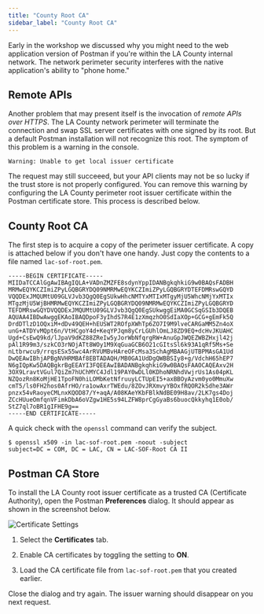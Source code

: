 ```yaml
---
title: "County Root CA"
sidebar_label: "County Root CA"
---
```


Early in the workshop we discussed why you might need to the web
application version of Postman if you're within the LA County
internal network.  The network perimeter security interferes with
the native application's ability to "phone home."

## Remote APIs

Another problem that may present itself is the invocation of
*remote APIs over HTTPS*.  The LA County network perimeter will
terminate the connection and swap SSL server certificates with
one signed by its root.  But a default Postman installation will
not recognize this root.  The symptom of this problem is a warning
in the console.

```console
Warning: Unable to get local issuer certificate
```

The request may still succeeed, but your API clients may not be
so lucky if the trust store is not properly configured.  You
can remove this warning by configuring the LA County perimeter
root issuer certificate within the Postman certificate store.
This process is described below.

## County Root CA

The first step is to acquire a copy of the perimeter issuer
certificate.  A copy is attached below if you don't have one
handy.  Just copy the contents to a file named `lac-sof-root.pem`.

```text
-----BEGIN CERTIFICATE-----
MIIDaTCCAlGgAwIBAgIQLA+VADnZMZFE8sdynYppIDANBgkqhkiG9w0BAQsFADBH
MRMwEQYKCZImiZPyLGQBGRYDQ09NMRMwEQYKCZImiZPyLGQBGRYDTEFDMRswGQYD
VQQDExJMQUMtU09GLVJvb3QgQ0EgSUkwHhcNMTYxMTIxMTgyMjU5WhcNMjYxMTIx
MTgzMjU5WjBHMRMwEQYKCZImiZPyLGQBGRYDQ09NMRMwEQYKCZImiZPyLGQBGRYD
TEFDMRswGQYDVQQDExJMQUMtU09GLVJvb3QgQ0EgSUkwggEiMA0GCSqGSIb3DQEB
AQUAA4IBDwAwggEKAoIBAQDpoF3yIhdS7R4E1zXmqzhO0SdIaXOp+GCG+gEmFk5Q
DrdDTlzD1OQxiM+dDv49QEH+hEUSWT2ROfpXWhTp6ZO7I9M9lveCARGaMM5Zn4oX
unG+ATDYvMQpt6n/VtHCgoY4d+KeqYPJqm8yCrLGUhlOmLJ8ZD9EQ+dcHvJKUAHC
Ugd+CsEwQ9kd/lJpaV9dKZ88ZReIw5yJorWbNfqrgRW+AnuGpJWQEZWBZHxjl42j
pAl1R99m3/szkCO3rNOjATt8WOy1M9XqGuaGCB6O21cGItsSl6k93A1qRf5Ms+Se
nLtbrwcu9/rrqsESx55wc4ArRVUMBvHAreOFcMsa3SchAgMBAAGjUTBPMAsGA1Ud
DwQEAwIBhjAPBgNVHRMBAf8EBTADAQH/MB0GA1UdDgQWBBSIy8+g/VdchH65hEP7
N6gIQpKw5DAQBgkrBgEEAYI3FQEEAwIBADANBgkqhkiG9w0BAQsFAAOCAQEAxv2H
3OX9LravtVGul7QiZm7hUChMYC4Jdl19PAY0wDLl0KDhoNRNhdVwjrUs1As04pKL
NZQozRn8KoMjHE1TpoFN0hiLOMbKetNfruuyLCTUpEI5+axBBOyAzvm0yo0MmuXw
cmT5/ls0FH2hos0AfrHO/ra1owAxrTWEdu/8ZOvJRXmvyYBOxfRQOR2kSdhe3AWr
pnzx54vRaoyeCMLnxKQOD87/Y+aqA/A08KAeYKbFBlkNdBE09H8av/2LK7gs4Doj
ZCcHUueOmfqnVFimkDbA6oVZgw1HE5s94LZFW8prCgGyaBs6buocQkkyhq1E0ob/
StZ7ql7oBR1gIFHE9g==
-----END CERTIFICATE-----
```

A quick check with the `openssl` command can verify the subject.

```console
$ openssl x509 -in lac-sof-root.pem -noout -subject
subject=DC = COM, DC = LAC, CN = LAC-SOF-Root CA II
```

## Postman CA Store

To install the LA County root issuer certificate as a trusted
CA (Certificate Authority), open the Postman **Preferences**
dialog.  It should appear as shown in the screenshot below.

![Certificate Settings](/postman/issuerCert1.png)


1. Select the **Certificates** tab.

2. Enable CA certificates by toggling the setting to **ON**.

3. Load the CA certificate file from `lac-sof-root.pem` that
   you created earlier.

Close the dialog and try again.  The issuer warning should
disappear on you next request.
